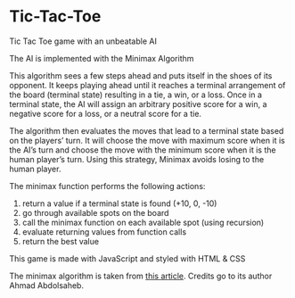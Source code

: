 # Tic-Tac-Toe
Tic Tac Toe game with an unbeatable AI

The AI is implemented with the Minimax Algorithm

This algorithm sees a few steps ahead and puts itself in the shoes of its opponent.
It keeps playing ahead until it reaches a terminal arrangement of the board (terminal state) resulting in a tie, a win, or a loss.
Once in a terminal state, the AI will assign an arbitrary positive score for a win, a negative score for a loss, or a neutral score for a tie.

The algorithm then evaluates the moves that lead to a terminal state based on the players’ turn.
It will choose the move with maximum score when it is the AI’s turn and choose the move with the minimum score when it is the human player’s turn.
Using this strategy, Minimax avoids losing to the human player.

 
The minimax function performs the following actions:

1. return a value if a terminal state is found (+10, 0, -10)
2. go through available spots on the board
3. call the minimax function on each available spot (using recursion)
4. evaluate returning values from function calls
5. return the best value

This game is made with JavaScript and styled with HTML & CSS

The minimax algorithm is taken from [this article](https://www.freecodecamp.org/news/how-to-make-your-tic-tac-toe-game-unbeatable-by-using-the-minimax-algorithm-9d690bad4b37/). Credits go to its author Ahmad Abdolsaheb.

